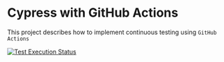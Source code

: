 # Cypress with GitHub Actions
 This project describes how to implement continuous testing using `GitHub Actions`

[![Test Execution Status](https://github.com/ghoshasish99/Cypress-GitHubActions/workflows/githubactions-ci/badge.svg)](https://github.com/ghoshasish99/Cypress-GitHubActions/actions)
